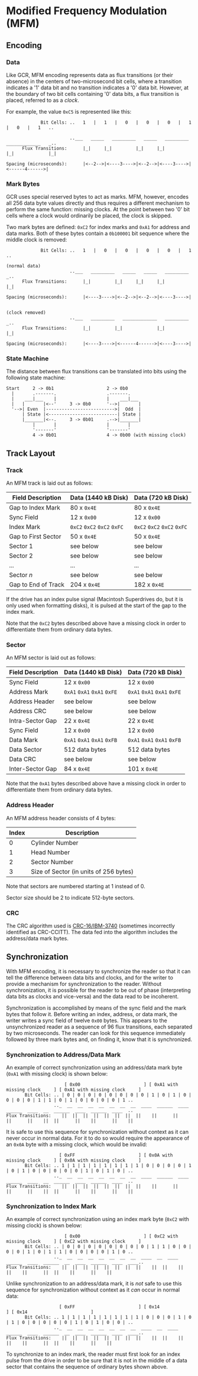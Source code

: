 # Modified Frequency Modulation (MFM)

## Encoding

### Data

Like GCR, MFM encoding represents data as flux transitions (or their absence) in the centers of two-microsecond bit cells, where a transition indicates a '1' data bit and no transition indicates a '0' data bit.  However, at the boundary of two bit cells containing '0' data bits, a flux transition is placed, referred to as a *clock*.

For example, the value `0xC5` is represented like this:

```
             Bit Cells: ..   1   |   1   |   0   |   0   |   0   |   1   |   0   |   1   ..

                        ..___   _____   _________   _____   _________   _____________   _..
      Flux Transitions:      |_|     |_|         |_|     |_|         |_|             |_|

Spacing (microseconds):      |<--2-->|<----3---->|<--2-->|<----3---->|<------4------>|
```


### Mark Bytes

GCR uses special reserved bytes to act as marks.  MFM, however, encodes all 256 data byte values directly and thus requires a different mechanism to perform the same function: missing clocks.  At the point between two '0' bit cells where a clock would ordinarily be placed, the clock is skipped.

Two mark bytes are defined: `0xC2` for index marks and `0xA1` for address and data marks.  Both of these bytes contain a `0b100001` bit sequence where the middle clock is removed:

```
             Bit Cells: ..   1   |   0   |   0   |   0   |   0   |   1   ..

(normal data)
                        ..___   _________   _____   _____   _________   _..
      Flux Transitions:      |_|         |_|     |_|     |_|         |_|

Spacing (microseconds):      |<----3---->|<--2-->|<--2-->|<----3---->|


(clock removed)
                        ..___   _________   _____________   _________   _..
      Flux Transitions:      |_|         |_|             |_|         |_|

Spacing (microseconds):      |<----3---->|<------4------>|<----3---->|
```


### State Machine

The distance between flux transitions can be translated into bits using the following state machine:

```
Start     2 -> 0b1                    2 -> 0b0
  |       .-------.                   .-------.
  |    ___|___    |                   |    ___|___
  |   |       |<--'     3 -> 0b0      '-->|       |
  '-->| Even  |-------------------------->|  Odd  |
      | State |<--------------------------| State |
      |_______|<--.     3 -> 0b01     .-->|_______|
          |       |                   |       |
          '-------'                   '-------'
          4 -> 0b01                   4 -> 0b00 (with missing clock)
```


## Track Layout

### Track

An MFM track is laid out as follows:

| Field Description   | Data (1440 kB Disk)         | Data (720 kB Disk)          |
| ------------------- | --------------------------- | --------------------------- |
| Gap to Index Mark   | 80 x `0x4E`                 | 80 x `0x4E`                 |
| Sync Field          | 12 x `0x00`                 | 12 x `0x00`                 |
| Index Mark          | `0xC2` `0xC2` `0xC2` `0xFC` | `0xC2` `0xC2` `0xC2` `0xFC` |
| Gap to First Sector | 50 x `0x4E`                 | 50 x `0x4E`                 |
| Sector 1            | see below                   | see below                   |
| Sector 2            | see below                   | see below                   |
| ...                 | ...                         | ...                         |
| Sector *n*          | see below                   | see below                   |
| Gap to End of Track | 204 x `0x4E`                | 182 x `0x4E`                |

If the drive has an index pulse signal (Macintosh Superdrives do, but it is only used when formatting disks), it is pulsed at the start of the gap to the index mark.

Note that the `0xC2` bytes described above have a missing clock in order to differentiate them from ordinary data bytes.


### Sector

An MFM sector is laid out as follows:

| Field Description   | Data (1440 kB Disk)         | Data (720 kB Disk)          |
| ------------------- | --------------------------- | --------------------------- |
| Sync Field          | 12 x `0x00`                 | 12 x `0x00`                 |
| Address Mark        | `0xA1` `0xA1` `0xA1` `0xFE` | `0xA1` `0xA1` `0xA1` `0xFE` |
| Address Header      | see below                   | see below                   |
| Address CRC         | see below                   | see below                   |
| Intra-Sector Gap    | 22 x `0x4E`                 | 22 x `0x4E`                 |
| Sync Field          | 12 x `0x00`                 | 12 x `0x00`                 |
| Data Mark           | `0xA1` `0xA1` `0xA1` `0xFB` | `0xA1` `0xA1` `0xA1` `0xFB` |
| Data Sector         | 512 data bytes              | 512 data bytes              |
| Data CRC            | see below                   | see below                   |
| Inter-Sector Gap    | 84 x `0x4E`                 | 101 x `0x4E`                |

Note that the `0xA1` bytes described above have a missing clock in order to differentiate them from ordinary data bytes.


### Address Header

An MFM address header consists of 4 bytes:

| Index | Description                            |
| ----- | -------------------------------------- |
| 0     | Cylinder Number                        |
| 1     | Head Number                            |
| 2     | Sector Number                          |
| 3     | Size of Sector (in units of 256 bytes) |

Note that sectors are numbered starting at 1 instead of 0.

Sector size should be 2 to indicate 512-byte sectors.


### CRC

The CRC algorithm used is [CRC-16/IBM-3740](https://reveng.sourceforge.io/crc-catalogue/16.htm#crc.cat.crc-16-ibm-3740) (sometimes incorrectly identified as CRC-CCITT).  The data fed into the algorithm includes the address/data mark bytes.


## Synchronization

With MFM encoding, it is necessary to synchronize the reader so that it can tell the difference between data bits and clocks, and for the writer to provide a mechanism for synchronization to the reader.  Without synchronization, it is possible for the reader to be out of phase (interpreting data bits as clocks and vice-versa) and the data read to be incoherent.

Synchronization is accomplished by means of the sync field and the mark bytes that follow it.  Before writing an index, address, or data mark, the writer writes a sync field of twelve `0x00` bytes.  This appears to the unsynchronized reader as a sequence of 96 flux transitions, each separated by two microseconds.  The reader can look for this sequence immediately followed by three mark bytes and, on finding it, know that it is synchronized.


### Synchronization to Address/Data Mark

An example of correct synchronization using an address/data mark byte (`0xA1` with missing clock) is shown below:

```
                      [ 0x00                        ] [ 0xA1 with missing clock     ] [ 0xA1 with missing clock     ]
       Bit Cells: .. | 0 | 0 | 0 | 0 | 0 | 0 | 0 | 0 | 1 | 0 | 1 | 0 | 0 | 0 | 0 | 1 | 1 | 0 | 1 | 0 | 0 | 0 | 0 | 1 ..
                  .._  __  __  __  __  __  __  __  ____  ______  ____  ______  ____  __  ______  ____  ______  ____  ..
Flux Transitions:    ||  ||  ||  ||  ||  ||  ||  ||    ||      ||    ||      ||    ||  ||      ||    ||      ||    ||
```

It is safe to use this sequence for synchronization without context as it can never occur in normal data.  For it to do so would require the appearance of an `0x0A` byte with a missing clock, which would be invalid:

```
                    [ 0xFF                        ] [ 0x0A with missing clock     ] [ 0x0A with missing clock     ]
       Bit Cells: .. 1 | 1 | 1 | 1 | 1 | 1 | 1 | 1 | 0 | 0 | 0 | 0 | 1 | 0 | 1 | 0 | 0 | 0 | 0 | 0 | 1 | 0 | 1 | 0 | ..
                  .._  __  __  __  __  __  __  __  ____  ______  ____  ______  ____  __  ______  ____  ______  ____  ..
Flux Transitions:    ||  ||  ||  ||  ||  ||  ||  ||    ||      ||    ||      ||    ||  ||      ||    ||      ||    ||
```


### Synchronization to Index Mark

An example of correct synchronization using an index mark byte (`0xC2` with missing clock) is shown below:

```
                      [ 0x00                        ] [ 0xC2 with missing clock     ] [ 0xC2 with missing clock     ]
       Bit Cells: .. | 0 | 0 | 0 | 0 | 0 | 0 | 0 | 0 | 1 | 1 | 0 | 0 | 0 | 0 | 1 | 0 | 1 | 1 | 0 | 0 | 0 | 0 | 1 | 0 ..
                  .._  __  __  __  __  __  __  __  ____  __  ____  ______  ____  ______  __  ____  ______  ____  ____..
Flux Transitions:    ||  ||  ||  ||  ||  ||  ||  ||    ||  ||    ||      ||    ||      ||  ||    ||      ||    ||
```

Unlike synchronization to an address/data mark, it is *not* safe to use this sequence for synchronization without context as it *can* occur in normal data:

```
                    [ 0xFF                        ] [ 0x14                        ] [ 0x14                        ]
       Bit Cells: .. 1 | 1 | 1 | 1 | 1 | 1 | 1 | 1 | 0 | 0 | 0 | 1 | 0 | 1 | 0 | 0 | 0 | 0 | 0 | 1 | 0 | 1 | 0 | 0 | ..
                  .._  __  __  __  __  __  __  __  ____  __  ____  ______  ____  ______  __  ____  ______  ____  ____..
Flux Transitions:    ||  ||  ||  ||  ||  ||  ||  ||    ||  ||    ||      ||    ||      ||  ||    ||      ||    ||
```

To synchronize to an index mark, the reader must first look for an index pulse from the drive in order to be sure that it is not in the middle of a data sector that contains the sequence of ordinary bytes shown above.

